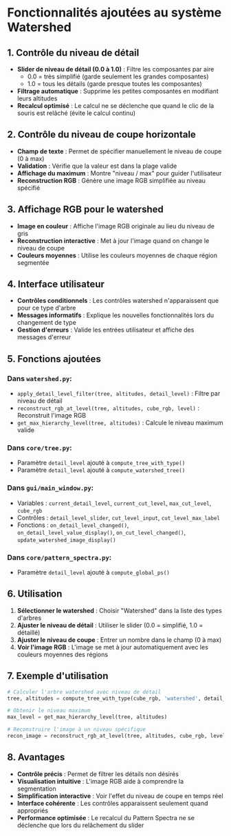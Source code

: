 # Fonctionnalités ajoutées au système Watershed

## 1. Contrôle du niveau de détail
- **Slider de niveau de détail (0.0 à 1.0)** : Filtre les composantes par aire
  - 0.0 = très simplifié (garde seulement les grandes composantes)
  - 1.0 = tous les détails (garde presque toutes les composantes)
- **Filtrage automatique** : Supprime les petites composantes en modifiant leurs altitudes
- **Recalcul optimisé** : Le calcul ne se déclenche que quand le clic de la souris est relâché (évite le calcul continu)

## 2. Contrôle du niveau de coupe horizontale
- **Champ de texte** : Permet de spécifier manuellement le niveau de coupe (0 à max)
- **Validation** : Vérifie que la valeur est dans la plage valide
- **Affichage du maximum** : Montre "niveau / max" pour guider l'utilisateur
- **Reconstruction RGB** : Génère une image RGB simplifiée au niveau spécifié

## 3. Affichage RGB pour le watershed
- **Image en couleur** : Affiche l'image RGB originale au lieu du niveau de gris
- **Reconstruction interactive** : Met à jour l'image quand on change le niveau de coupe
- **Couleurs moyennes** : Utilise les couleurs moyennes de chaque région segmentée

## 4. Interface utilisateur
- **Contrôles conditionnels** : Les contrôles watershed n'apparaissent que pour ce type d'arbre
- **Messages informatifs** : Explique les nouvelles fonctionnalités lors du changement de type
- **Gestion d'erreurs** : Valide les entrées utilisateur et affiche des messages d'erreur

## 5. Fonctions ajoutées

### Dans `watershed.py`:
- `apply_detail_level_filter(tree, altitudes, detail_level)` : Filtre par niveau de détail
- `reconstruct_rgb_at_level(tree, altitudes, cube_rgb, level)` : Reconstruit l'image RGB
- `get_max_hierarchy_level(tree, altitudes)` : Calcule le niveau maximum valide

### Dans `core/tree.py`:
- Paramètre `detail_level` ajouté à `compute_tree_with_type()`
- Paramètre `detail_level` ajouté à `compute_watershed_tree()`

### Dans `gui/main_window.py`:
- Variables : `current_detail_level`, `current_cut_level`, `max_cut_level`, `cube_rgb`
- Contrôles : `detail_level_slider`, `cut_level_input`, `cut_level_max_label`
- Fonctions : `on_detail_level_changed()`, `on_detail_level_value_display()`, `on_cut_level_changed()`, `update_watershed_image_display()`

### Dans `core/pattern_spectra.py`:
- Paramètre `detail_level` ajouté à `compute_global_ps()`

## 6. Utilisation

1. **Sélectionner le watershed** : Choisir "Watershed" dans la liste des types d'arbres
2. **Ajuster le niveau de détail** : Utiliser le slider (0.0 = simplifié, 1.0 = détaillé)
3. **Ajuster le niveau de coupe** : Entrer un nombre dans le champ (0 à max)
4. **Voir l'image RGB** : L'image se met à jour automatiquement avec les couleurs moyennes des régions

## 7. Exemple d'utilisation

```python
# Calculer l'arbre watershed avec niveau de détail
tree, altitudes = compute_tree_with_type(cube_rgb, 'watershed', detail_level=0.3)

# Obtenir le niveau maximum
max_level = get_max_hierarchy_level(tree, altitudes)

# Reconstruire l'image à un niveau spécifique
recon_image = reconstruct_rgb_at_level(tree, altitudes, cube_rgb, level=max_level//2)
```

## 8. Avantages

- **Contrôle précis** : Permet de filtrer les détails non désirés
- **Visualisation intuitive** : L'image RGB aide à comprendre la segmentation
- **Simplification interactive** : Voir l'effet du niveau de coupe en temps réel
- **Interface cohérente** : Les contrôles apparaissent seulement quand appropriés
- **Performance optimisée** : Le recalcul du Pattern Spectra ne se déclenche que lors du relâchement du slider
